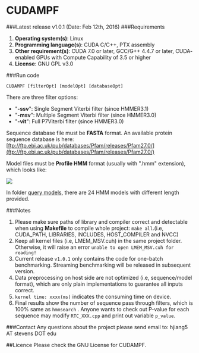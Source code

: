 # CUDAMPF
###Latest release
v1.0.1 (Date: Feb 12th, 2016)
###Requirements
1. **Operating system(s)**: Linux
2. **Programming language(s)**: CUDA C/C++, PTX assembly
3. **Other requirement(s)**: CUDA 7.0 or later, GCC/G++ 4.4.7 or later, CUDA-
enabled GPUs with Compute Capability of 3.5 or higher
4. **License**: GNU GPL v3.0

###Run code
```
CUDAMPF [filterOpt] [modelOpt] [databaseOpt]
```
There are three filter options:
- "**-ssv**": Single Segment Viterbi filter (since HMMER3.1)
- "**-msv**": Multiple Segment Viterbi filter (since HMMER3.0)
- "**-vit**": Full P7Viterbi filter (since HMMER3.0)

Sequence database file must be **FASTA** format. An available protein sequence database is here: [ftp://ftp.ebi.ac.uk/pub/databases/Pfam/releases/Pfam27.0/](ftp://ftp.ebi.ac.uk/pub/databases/Pfam/releases/Pfam27.0/)

Model files must be **Profile HMM** format (usually with ".hmm" extension), which looks like:

![]({{site.baseurl}}/https://drive.google.com/file/d/0By-gRM64CmBjOFV1SXd4bnUya3M/view?usp=sharing)

In folder [query models](https://github.com/Super-Hippo/CUDAMPF/tree/master/quey%20models), there are 24 HMM models with different length provided.

###Notes
1. Please make sure paths of library and compiler correct and detectable when using **Makefile** to compile whole project: ```make all```.(i.e, CUDA_PATH, LIBRARIES, INCLUDES, HOST_COMPILER and NVCC)
2. Keep all kernel files (i.e, LMEM_MSV.cuh) in the same project folder. Otherwise, it will raise an error ```unable to open LMEM_MSV.cuh for reading!```
3. Current release ```v1.0.1``` only contains the code for one-batch benchmarking. Streaming benchmarking will be released in subsequent version.
4. Data preprocessing on host side are not optimized (i.e, sequence/model format), which are only plain implementations to guarantee all inputs correct. 
5. ```kernel time: xxxx(ms)``` indicates the consuming time on device.
6. Final results show the number of sequence pass through filters, which is 100% same as ```hmmsearch``` . Anyone wants to check out P-value for each sequence may modify ```RTC_XXX.cpp``` and print out variable ```p_value```.

###Contact
Any questions about the project please send email to: hjiang5 AT stevens DOT edu

##Licence
Please check the GNU License for CUDAMPF.

